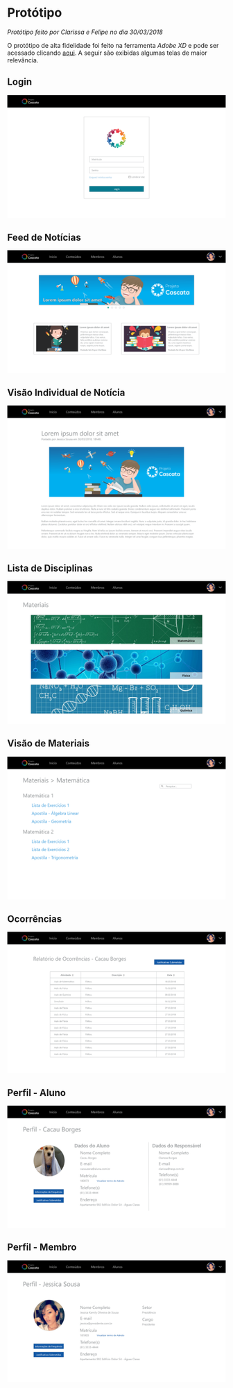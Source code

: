 # Protótipo
*Protótipo feito por Clarissa e Felipe no dia 30/03/2018*

O protótipo de alta fidelidade foi feito na ferramenta *Adobe XD* e pode ser acessado clicando [aqui](https://xd.adobe.com/view/01563e16-ffe2-440f-a456-ef74865c30cf?fullscreen). A seguir são exibidas algumas telas de maior relevância.

## Login
![Login](../../img/Prototipo/login.png)

## Feed de Notícias
![Feed](../../img/Prototipo/feedNoticias.png)

## Visão Individual de Notícia
![Noticia](../../img/Prototipo/noticia.png)

## Lista de Disciplinas
![Noticia](../../img/Prototipo/listaMaterias.png)

## Visão de Materiais
![Noticia](../../img/Prototipo/materia.png)

## Ocorrências
![Noticia](../../img/Prototipo/ocorrencias.png)

## Perfil - Aluno
![Noticia](../../img/Prototipo/perfilAluno.png)

## Perfil - Membro
![Noticia](../../img/Prototipo/perfilMembro.png)